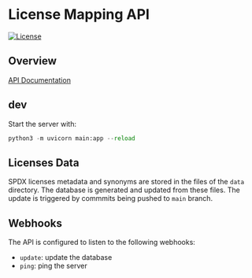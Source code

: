 # License Mapping API 


[![License](https://img.shields.io/badge/License-Apache_2.0-blue.svg)](https://opensource.org/licenses/Apache-2.0) 

## Overview
[API Documentation]()


## dev
Start the server with:
```python
python3 -m uvicorn main:app --reload
``` 

## Licenses Data
SPDX licenses metadata and synonyms are stored in the files of the `data` directory. The database is generated and updated from these files. The update is triggered by commmits being pushed to `main` branch. 

## Webhooks 
The API is configured to listen to the following webhooks:
- `update`: update the database
- `ping`: ping the server

